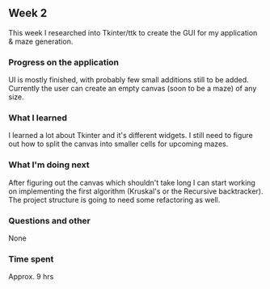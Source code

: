 ## Week 2

This week I researched into Tkinter/ttk to create the GUI for my application & maze generation.

### Progress on the application

UI is mostly finished, with probably few small additions still to be added. Currently the user can create an empty canvas (soon to be a maze) of any size.

### What I learned 

I learned a lot about Tkinter and it's different widgets. I still need to figure out how to split the canvas into smaller cells for upcoming mazes.

### What I'm doing next

After figuring out the canvas which shouldn't take long I can start working on implementing the first algorithm (Kruskal's or the Recursive backtracker).
The project structure is going to need some refactoring as well.

### Questions and other

None

### Time spent

Approx. 9 hrs
